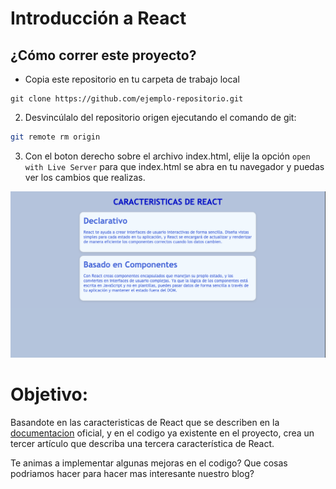 # Introducción a React

## ¿Cómo correr este proyecto?

- Copia este repositorio en tu carpeta de trabajo local 

```
git clone https://github.com/ejemplo-repositorio.git
```


2. Desvincúlalo del repositorio origen ejecutando el comando de git:

```bash
git remote rm origin
```
3. Con el boton derecho sobre el archivo index.html, elije la opción `open with Live Server` para que index.html se abra en tu navegador y puedas ver los cambios que realizas. 

![Image](images/react-intro.png)



# Objetivo:

Basandote en las caracteristicas de React que se describen en la [documentacion](https://es.reactjs.org/) oficial, y en el codigo ya existente en el proyecto, crea un tercer artículo que describa una tercera característica de React.

Te animas a implementar algunas mejoras en el codigo? Que cosas podriamos hacer para hacer mas interesante nuestro blog?
